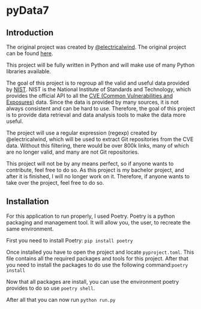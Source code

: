 # pyData7
## Introduction

The original project was created by [@electricalwind](https://github.com/electricalwind/). The original project can be found [here](https://github.com/electricalwind/data7).

This project will be fully written in Python and will make use of many Python libraries available.

The goal of this project is to regroup all the valid and useful data provided by [NIST](https://nist.gov/). NIST is the National Institute of Standards and Technology, which provides the official API to all the [CVE (Common Vulnerabilities and Exposures)](https://nvd.nist.gov/developers/vulnerabilities) data. Since the data is provided by many sources, it is not always consistent and can be hard to use. Therefore, the goal of this project is to provide data retrieval and data analysis tools to make the data more useful.

The project will use a regular expression (regexp) created by @electricalwind, which will be used to extract Git repositories from the CVE data. Without this filtering, there would be over 800k links, many of which are no longer valid, and many are not Git repositories.

This project will not be by any means perfect, so if anyone wants to contribute, feel free to do so. As this project is my bachelor project, and after it is finished, I will no longer work on it. Therefore, if anyone wants to take over the project, feel free to do so.

## Installation 
For this application to run properly, I used Poetry. Poetry is a python packaging and management tool. It will allow you, the user, to recreate the same environment.

First you need to install Poetry:
``pip install poetry``

Once installed you have to open the project and locate ``pyproject.toml``. This file contains all the required packages and tools for this project.
After that you need to install the packages to do use the following command:``poetry install``

Now that all packages are install, you can use the environment poetry provides to do so use ``poetry shell``.

After all that you can now run ``python run.py`` 
